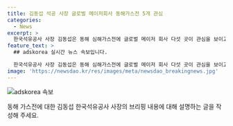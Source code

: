 ```yaml
---
title: 김동섭 석공 사장 글로벌 메이저회사 동해가스전 5개 관심
categories:
  - News
excerpt: >
  한국석유공사 사장 김동섭은 동해 심해가스전에 글로벌 메이저 회사 다섯 곳이 관심을 보이고 있으며, 그 중 한 곳은 데이터 일부를 열람했다고 밝혔다. 이에 대한 관심과 참여 의사를 혼동하여 표현한 사실을 알리며, 투자유치 절차와 심해지역 1차 탐사 시추 등의 계획도 소개했다. 석유공사의 언론 브리핑 배포자료에는 해외 메이저 석유회사들의 '관심 표명'이 '참여 의사'로 표기돼 혼선을 빚었지만, 공식 수정됐다.
feature_text: >
  ## adskorea 실시간 뉴스 속보입니다.

  한국석유공사 사장 김동섭은 동해 심해가스전에 글로벌 메이저 회사 다섯 곳이 관심을 보이고 있으며, 그 중 한 곳은 데이터 일부를 열람했다고 밝혔다. 이에 대한 관심과 참여 의사를 혼동하여 표현한 사실을 알리며, 투자유치 절차와 심해지역 1차 탐사 시추 등의 계획도 소개했다. 석유공사의 언론 브리핑 배포자료에는 해외 메이저 석유회사들의 '관심 표명'이 '참여 의사'로 표기돼 혼선을 빚었지만, 공식 수정됐다.
image: 'https://newsdao.kr/res/images/meta/newsdao_breakingnews.jpg'
---
```


<p><img src="https://newsdao.kr/res/images/meta/newsdao_breakingnews.jpg" alt="adskorea 속보" /></p>

<p>동해 가스전에 대한 김동섭 한국석유공사 사장의 브리핑 내용에 대해 설명하는 글을 작성해 주세요.</p>

